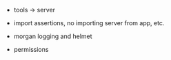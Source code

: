 

- tools -> server
- import assertions, no importing server from app, etc.

- morgan logging and helmet

- permissions